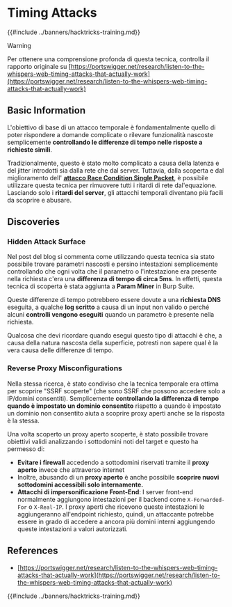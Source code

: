 # Timing Attacks

{{#include ../banners/hacktricks-training.md}}

> [!WARNING]
> Per ottenere una comprensione profonda di questa tecnica, controlla il rapporto originale su [https://portswigger.net/research/listen-to-the-whispers-web-timing-attacks-that-actually-work](https://portswigger.net/research/listen-to-the-whispers-web-timing-attacks-that-actually-work)

## Basic Information

L'obiettivo di base di un attacco temporale è fondamentalmente quello di poter rispondere a domande complicate o rilevare funzionalità nascoste semplicemente **controllando le differenze di tempo nelle risposte a richieste simili**.

Tradizionalmente, questo è stato molto complicato a causa della latenza e del jitter introdotti sia dalla rete che dal server. Tuttavia, dalla scoperta e dal miglioramento dell' [**attacco Race Condition Single Packet**](race-condition.md#http-2-single-packet-attack-vs.-http-1.1-last-byte-synchronization), è possibile utilizzare questa tecnica per rimuovere tutti i ritardi di rete dal'equazione.\
Lasciando solo i **ritardi del server**, gli attacchi temporali diventano più facili da scoprire e abusare.

## Discoveries

### Hidden Attack Surface

Nel post del blog si commenta come utilizzando questa tecnica sia stato possibile trovare parametri nascosti e persino intestazioni semplicemente controllando che ogni volta che il parametro o l'intestazione era presente nella richiesta c'era una **differenza di tempo di circa 5ms**. In effetti, questa tecnica di scoperta è stata aggiunta a **Param Miner** in Burp Suite.

Queste differenze di tempo potrebbero essere dovute a una **richiesta DNS** eseguita, a qualche **log scritto** a causa di un input non valido o perché alcuni **controlli vengono eseguiti** quando un parametro è presente nella richiesta.

Qualcosa che devi ricordare quando esegui questo tipo di attacchi è che, a causa della natura nascosta della superficie, potresti non sapere qual è la vera causa delle differenze di tempo.

### Reverse Proxy Misconfigurations

Nella stessa ricerca, è stato condiviso che la tecnica temporale era ottima per scoprire "SSRF scoperte" (che sono SSRF che possono accedere solo a IP/domini consentiti). Semplicemente **controllando la differenza di tempo quando è impostato un dominio consentito** rispetto a quando è impostato un dominio non consentito aiuta a scoprire proxy aperti anche se la risposta è la stessa.

Una volta scoperto un proxy aperto scoperte, è stato possibile trovare obiettivi validi analizzando i sottodomini noti del target e questo ha permesso di:

- **Evitare i firewall** accedendo a sottodomini riservati tramite il **proxy aperto** invece che attraverso internet
- Inoltre, abusando di un **proxy aperto** è anche possibile **scoprire nuovi sottodomini accessibili solo internamente.**
- **Attacchi di impersonificazione Front-End**: I server front-end normalmente aggiungono intestazioni per il backend come `X-Forwarded-For` o `X-Real-IP`. I proxy aperti che ricevono queste intestazioni le aggiungeranno all'endpoint richiesto, quindi, un attaccante potrebbe essere in grado di accedere a ancora più domini interni aggiungendo queste intestazioni a valori autorizzati.

## References

- [https://portswigger.net/research/listen-to-the-whispers-web-timing-attacks-that-actually-work](https://portswigger.net/research/listen-to-the-whispers-web-timing-attacks-that-actually-work)

{{#include ../banners/hacktricks-training.md}}
